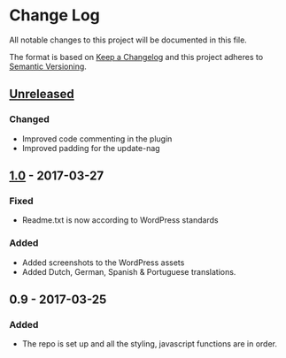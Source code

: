 # Change Log
All notable changes to this project will be documented in this file.

The format is based on [Keep a Changelog](http://keepachangelog.com/)
and this project adheres to [Semantic Versioning](http://semver.org/).

## [Unreleased]
### Changed
* Improved code commenting in the plugin
* Improved padding for the update-nag

## [1.0] - 2017-03-27
### Fixed
* Readme.txt is now according to WordPress standards

### Added
* Added screenshots to the WordPress assets
* Added Dutch, German, Spanish & Portuguese translations.

## 0.9 - 2017-03-25
### Added
* The repo is set up and all the styling, javascript functions are in order.

[Unreleased]: https://github.com/dannyvanholten/wp-growl/compare/1.0...HEAD
[1.0]: https://github.com/dannyvanholten/wp-growl/compare/0.9...1.0